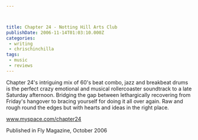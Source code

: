 ```yaml
---



title: Chapter 24 - Notting Hill Arts Club
publishDate: 2006-11-14T01:03:10.000Z
categories:
 - writing
 - chrischinchilla
tags: 
 - music 
 - reviews
---
```


Chapter 24's intriguing mix of 60's beat combo, jazz and breakbeat drums is the perfect crazy emotional and musical rollercoaster soundtrack to a late Saturday afternoon. Bridging the gap between lethargically recovering from Friday's hangover to bracing yourself for doing it all over again. Raw and rough round the edges but with hearts and ideas in the right place.

<a href='https://www.myspace.com/chapter24' target='_blank'>www.myspace.com/chapter24</a>

Published in Fly Magazine, October 2006
